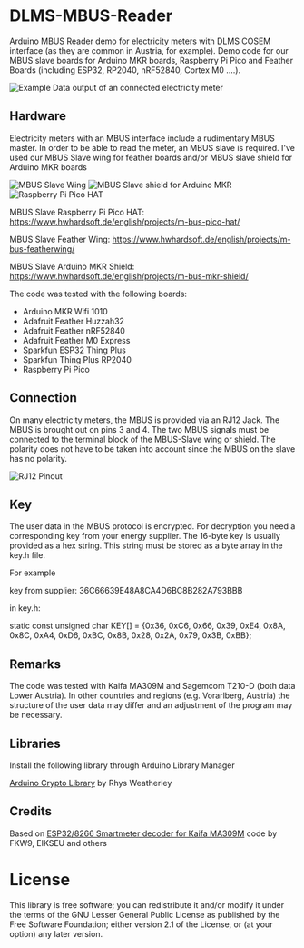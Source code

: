 # DLMS-MBUS-Reader

Arduino MBUS Reader demo for electricity meters with DLMS COSEM interface (as they are common in Austria, for example). Demo code for our MBUS slave boards for Arduino MKR boards, Raspberry Pi Pico and Feather Boards (including ESP32, RP2040, nRF52840, Cortex M0 ....).


![Example Data output of an connected electricity meter](https://user-images.githubusercontent.com/3049858/263540720-a5ca355f-043a-423e-a036-43d0d01d43e5.jpg)



## Hardware 

Electricity meters with an MBUS interface include a rudimentary MBUS master. In order to be able to read the meter, an MBUS slave is required. I've used our MBUS Slave wing for feather boards and/or MBUS slave shield for Arduino MKR boards

![MBUS Slave Wing](https://user-images.githubusercontent.com/3049858/263453697-6a00bde5-259d-4733-a12a-3dff900e32d1.jpg)  ![MBUS Slave shield for Arduino MKR](https://user-images.githubusercontent.com/3049858/263453696-eaf3f158-7afa-4ac2-a786-6002ce8581bb.jpg)
![Raspberry Pi Pico HAT](https://github.com/HWHardsoft/DLMS-MBUS-Reader/assets/3049858/61f642eb-912b-4349-afba-1ad43f3610c6)

MBUS Slave Raspberry Pi Pico HAT:
https://www.hwhardsoft.de/english/projects/m-bus-pico-hat/

MBUS Slave Feather Wing:
https://www.hwhardsoft.de/english/projects/m-bus-featherwing/

MBUS Slave Arduino MKR Shield:
https://www.hwhardsoft.de/english/projects/m-bus-mkr-shield/

The code was tested with the following boards:

* Arduino MKR Wifi 1010
* Adafruit Feather Huzzah32
* Adafruit Feather nRF52840
* Adafruit Feather M0 Express
* Sparkfun ESP32 Thing Plus
* Sparkfun Thing Plus RP2040
* Raspberry Pi Pico



## Connection 

On many electricity meters, the MBUS is provided via an RJ12 Jack. The MBUS is brought out on pins 3 and 4. The two MBUS signals must be connected to the terminal block of the MBUS-Slave wing or shield. The polarity does not have to be taken into account since the MBUS on the slave has no polarity.

![RJ12 Pinout](https://user-images.githubusercontent.com/3049858/263541267-3450de44-6f11-47fe-b2e2-5701e3a5a49e.png)



## Key

The user data in the MBUS protocol is encrypted. For decryption you need a corresponding key from your energy supplier. The 16-byte key is usually provided as a hex string. This string must be stored as a byte array in the key.h file. 

For example

key from supplier: 36C66639E48A8CA4D6BC8B282A793BBB

in key.h:

static const unsigned char KEY[] = {0x36, 0xC6, 0x66, 0x39, 0xE4, 0x8A, 0x8C, 0xA4, 0xD6, 0xBC, 0x8B, 0x28, 0x2A, 0x79, 0x3B, 0xBB};



## Remarks

The code was tested with Kaifa MA309M and Sagemcom T210-D (both data Lower Austria). In other countries and regions (e.g. Vorarlberg, Austria) the structure of the user data may differ and an adjustment of the program may be necessary.



## Libraries

Install the following library through Arduino Library Manager

[Arduino Crypto Library](https://rweather.github.io/arduinolibs/crypto.html) by Rhys Weatherley 
                         


## Credits 

Based on [ESP32/8266 Smartmeter decoder for Kaifa MA309M](https://github.com/FKW9/esp-smartmeter-netznoe/) code by FKW9, EIKSEU and others
   


# License

This library is free software; you can redistribute it and/or
modify it under the terms of the GNU Lesser General Public
License as published by the Free Software Foundation; either
version 2.1 of the License, or (at your option) any later version.

